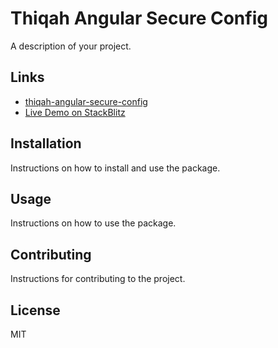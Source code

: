# Thiqah Angular Secure Config

A description of your project.

## Links

- [thiqah-angular-secure-config](https://www.npmjs.com/package/thiqah-angular-secure-config/access)
- [Live Demo on StackBlitz](https://stackblitz.com/github/Akmahmoud2024/thiqah_resources)

## Installation

Instructions on how to install and use the package.

## Usage

Instructions on how to use the package.

## Contributing

Instructions for contributing to the project.

## License

MIT
